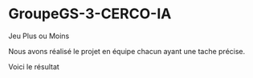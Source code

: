 # GroupeGS-3-CERCO-IA
Jeu Plus ou Moins

Nous avons réalisé le projet en équipe chacun ayant une tache précise.

Voici le résultat

